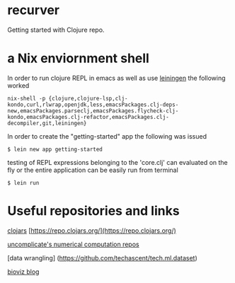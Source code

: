 # recurver
Getting started with Clojure repo.

# a Nix enviornment shell
In order to run clojure REPL in emacs as well as use [leiningen](https://leiningen.org/) the following worked
```
nix-shell -p {clojure,clojure-lsp,clj-kondo,curl,rlwrap,openjdk,less,emacsPackages.clj-deps-new,emacsPackages.parseclj,emacsPackages.flycheck-clj-kondo,emacsPackages.clj-refactor,emacsPackages.clj-decompiler,git,leiningen}
```
In order to create the "getting-started" app the following was issued
```
$ lein new app getting-started
```
testing of REPL expressions belonging to the 'core.clj' can evaluated on the fly or the entire application can be easily run from terminal
```
$ lein run
```
# Useful repositories and links
[clojars](https://clojars.org/)
[https://repo.clojars.org/](https://repo.clojars.org/)

[uncomplicate's numerical computation repos](https://github.com/uncomplicate)

[data wrangling] (https://github.com/techascent/tech.ml.dataset)

[bioviz blog](https://blog.klipse.tech/visualization/2021/02/16/graph-playground-cytoscape.html)

